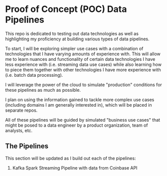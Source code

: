 # Proof of Concept (POC) Data Pipelines

This repo is dedicated to testing out data technologies as well as highlighting my proficiency at building various types of data pipelines.

To start, I will be exploring simpler use cases with a combination of technologies that I have varying amounts of experience with. This will allow me to learn nuances and functionality of certain data technologies I have less experience with (i.e. streaming data use cases) while also learning how to piece them together with other technologies I have more experience with (i.e. batch data processing).

I will leverage the power of the cloud to simulate "production" conditions for these pipelines as much as possible.

I plan on using the information gained to tackle more complex use cases (including domains I am generally interested in), which will be placed in separate repos.

All of these pipelines will be guided by simulated "business use cases" that might be posed to a data engineer by a product organization, team of analysts, etc.

## The Pipelines

This section will be updated as I build out each of the pipelines:

1. Kafka Spark Streaming Pipeline with data from Coinbase API